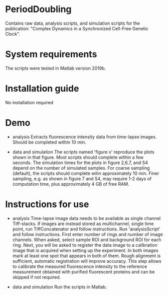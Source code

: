 # PeriodDoubling
Contains raw data, analysis scripts, and simulation scripts for the publication: "Complex Dynamics in a Synchronized Cell-Free Genetic Clock".

# System requirements
The scripts were tested in Matlab version 2019b.

# Installation guide
No installation required

# Demo
- analysis
Extracts fluorescence intensity data from time-lapse images.
Should be completed within 10 min.

- data and simulation
The scripts named 'figure x' reproduce the plots shown in that figure.
Most scripts should complete within a few seconds.
The simulation times for the plots in figure 2,6,7, and S4 depend on the number of simulated samples.
For coarse sampling (default), the scripts should complete witin approximately 10 min.
Finer sampling, e.g. as shown in figure 7 and S4, may require 1-2 days of computation time, plus approximately 4 GB of free RAM.

# Instructions for use
- analysis
Time-lapse image data needs to be available as single channel Tiff-stacks. 
If images are instead stored as multichannel, single time point, run TiffConcatenator and follow instructions.
Run 'analysisScript' and follow instructions. 
First enter number of rings and number of image channels.
When asked, select sample ROI and background ROI for each ring.
Next, you will be asked to register the data image to a calibration image that is acquired when setting up the experiment. 
In both images mark at least one spot that appears in both of them. Rough alignment is sufficient, automatic registration will improve accuracy.
This step allows to calibrate the measured fluorescence intensity to the reference measurement obtained with purified fluorescent proteins and can be skipped if not required.

- data and simulation
Run the scripts in Matlab.
